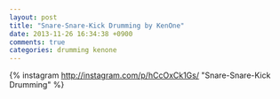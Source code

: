 ```yaml
---
layout: post
title: "Snare-Snare-Kick Drumming by KenOne"
date: 2013-11-26 16:34:38 +0900
comments: true
categories: drumming kenone
---
```

{% instagram http://instagram.com/p/hCcOxCk1Gs/ "Snare-Snare-Kick Drumming" %}
